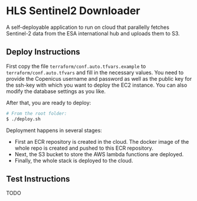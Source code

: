 # HLS Sentinel2 Downloader

A self-deployable application to run on cloud that parallelly fetches Sentinel-2 data from the ESA international hub and uploads them to S3.


## Deploy Instructions

First copy the file `terraform/conf.auto.tfvars.example` to `terraform/conf.auto.tfvars` and fill in the necessary values. You need to provide the Copenicus username and password as well as the public key for the ssh-key with which you want to deploy the EC2 instance. You can also modify the database settings as you like.

After that, you are ready to deploy:

```bash
# From the root folder:
$ ./deploy.sh
```

Deployment happens in several stages:

* First an ECR repository is created in the cloud. The docker image of the whole
  repo is created and pushed to this ECR repository.
* Next, the S3 bucket to store the AWS lambda functions are deployed.
* Finally, the whole stack is deployed to the cloud.


## Test Instructions

TODO
